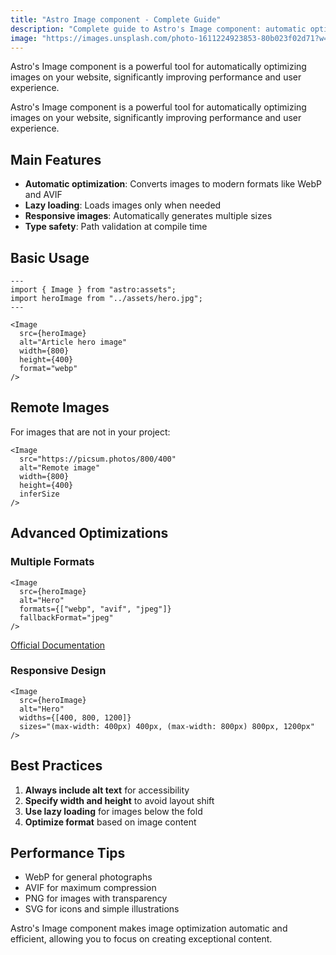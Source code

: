 ```yaml
---
title: "Astro Image component - Complete Guide"
description: "Complete guide to Astro's Image component: automatic optimization, lazy loading, and best practices for web images."
image: "https://images.unsplash.com/photo-1611224923853-80b023f02d71?w=800&h=400&fit=crop"
---
```


Astro's Image component is a powerful tool for automatically optimizing images on your website, significantly improving performance and user experience.

Astro's Image component is a powerful tool for automatically optimizing images on your website, significantly improving performance and user experience.

## Main Features

- **Automatic optimization**: Converts images to modern formats like WebP and AVIF
- **Lazy loading**: Loads images only when needed
- **Responsive images**: Automatically generates multiple sizes
- **Type safety**: Path validation at compile time

## Basic Usage

```astro
---
import { Image } from "astro:assets";
import heroImage from "../assets/hero.jpg";
---

<Image
  src={heroImage}
  alt="Article hero image"
  width={800}
  height={400}
  format="webp"
/>
```

## Remote Images

For images that are not in your project:

```astro
<Image
  src="https://picsum.photos/800/400"
  alt="Remote image"
  width={800}
  height={400}
  inferSize
/>
```

## Advanced Optimizations

### Multiple Formats

```astro
<Image
  src={heroImage}
  alt="Hero"
  formats={["webp", "avif", "jpeg"]}
  fallbackFormat="jpeg"
/>
```

[Official Documentation](https://docs.astro.build/en/guides/images/)

### Responsive Design

```astro
<Image
  src={heroImage}
  alt="Hero"
  widths={[400, 800, 1200]}
  sizes="(max-width: 400px) 400px, (max-width: 800px) 800px, 1200px"
/>
```

## Best Practices

1. **Always include alt text** for accessibility
2. **Specify width and height** to avoid layout shift
3. **Use lazy loading** for images below the fold
4. **Optimize format** based on image content

## Performance Tips

- WebP for general photographs
- AVIF for maximum compression
- PNG for images with transparency
- SVG for icons and simple illustrations

Astro's Image component makes image optimization automatic and efficient, allowing you to focus on creating exceptional content.

